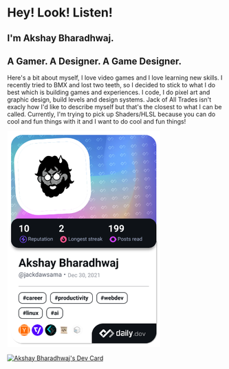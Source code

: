 # Hey! Look! Listen!
## I'm Akshay Bharadhwaj.
## A Gamer. A Designer. A Game Designer.
Here's a bit about myself, I love video games and I love learning new skills. I recently tried to BMX and lost two teeth, so I decided to stick to what I do best which is building games and experiences. I code, I do pixel art and graphic design, build levels and design systems.
Jack of All Trades isn't exacly how I'd like to describe myself but that's the closest to what I can be called. Currently, I'm trying to pick up Shaders/HLSL because you can do cool and fun things with it and I want to do cool and fun things!

<a href="https://app.daily.dev/jackdawsama"><img src="./devcard.png" width="356" alt="Akshay Bharadhwaj's Dev Card"/></a>

<a href="https://app.daily.dev/jackdawsama"><img src="https://api.daily.dev/devcards/v2/Za0bx72iA4lmuymWYkYoU.png?type=default&r=ld1" width="356" alt="Akshay Bharadhwaj's Dev Card"/></a>
